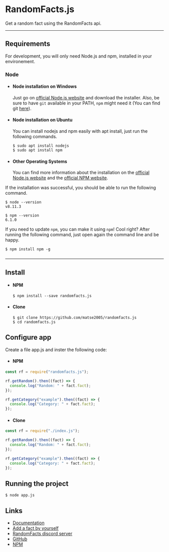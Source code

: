 # RandomFacts.js

Get a random fact using the RandomFacts api.

---

## Requirements

For development, you will only need Node.js and npm, installed in your environement.

### Node

- #### Node installation on Windows

  Just go on [official Node.js website](https://nodejs.org/) and download the installer.
  Also, be sure to have `git` available in your PATH, `npm` might need it (You can find git [here](https://git-scm.com/)).

- #### Node installation on Ubuntu

  You can install nodejs and npm easily with apt install, just run the following commands.

      $ sudo apt install nodejs
      $ sudo apt install npm

- #### Other Operating Systems
  You can find more information about the installation on the [official Node.js website](https://nodejs.org/) and the [official NPM website](https://npmjs.org/).

If the installation was successful, you should be able to run the following command.

    $ node --version
    v8.11.3

    $ npm --version
    6.1.0

If you need to update `npm`, you can make it using `npm`! Cool right? After running the following command, just open again the command line and be happy.

    $ npm install npm -g

###

---

## Install

- #### NPM

  ```console
  $ npm install --save randomfacts.js
  ```

- #### Clone

  ```console
  $ git clone https://github.com/matse2005/randomfacts.js
  $ cd randomfacts.js
  ```

## Configure app

Create a file app.js and inster the following code:

- #### NPM

```javascript
const rf = require("randomfacts.js");

rf.getRandom().then((fact) => {
  console.log("Random: " + fact.fact);
});

rf.getCategory("example").then((fact) => {
  console.log("Category: " + fact.fact);
});
```

- #### Clone

```javascript
const rf = require("./index.js");

rf.getRandom().then((fact) => {
  console.log("Random: " + fact.fact);
});

rf.getCategory("example").then((fact) => {
  console.log("Category: " + fact.fact);
});
```

## Running the project

    $ node app.js

## Links

- [Documentation](https://docs.randomfacts.online/package/randomfact.js)
- [Add a fact by yourself](https://docs.randomfacts.online/)
- [RandomFacts discord server](https://discord.gg/2mxUZR7pc7)
- [GitHub](https://github.com/matse2005/randomfacts.js)
- [NPM](https://www.npmjs.com/package/randomfact.js)
